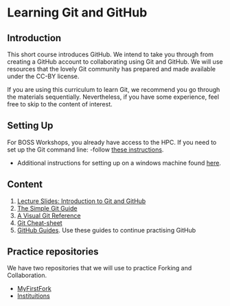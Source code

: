 


# Learning Git and GitHub


## Introduction
This short course introduces GitHub. We intend to take you through from creating a GitHub account to collaborating using Git and GitHub. We will use resources that the lovely Git community has prepared and made available under the CC-BY license.

If you are using this curriculum to learn Git, we recommend you go through the materials sequentially. Nevertheless, if you have some experience, feel free to skip to the content of interest.

## Setting Up
For BOSS Workshops, you already have access to the HPC. If you need to set up the Git command line:
-follow [these instructions](https://help.github.com/articles/set-up-git/). 
- Additional instructions for setting up on a windows machine found [here](https://www.pluralsight.com/guides/using-git-and-github-on-windows).


## Content
1. [Lecture Slides: Introduction to Git and GitHub](https://docs.google.com/presentation/d/1NVHLHiL-tw-3e5KYFY-N_ISjWgGHIs45eAypEUep_hU/edit?usp=sharing)
2. [The Simple Git Guide](http://rogerdudler.github.io/git-guide/)
3. [A Visual Git Reference](http://marklodato.github.io/visual-git-guide/index-en.html)
4. [Git Cheat-sheet](https://services.github.com/on-demand/downloads/github-git-cheat-sheet.pdf)
5. [GitHub Guides](https://guides.github.com/). Use these guides to continue practising GitHub

## Practice repositories
We have two repositories that we will use to practice Forking and Collaboration.
- [MyFirstFork](https://github.com/BioinfoNet/MyFirstFork)
- [Instituitions](https://github.com/BioinfoNet/Instituitions)

